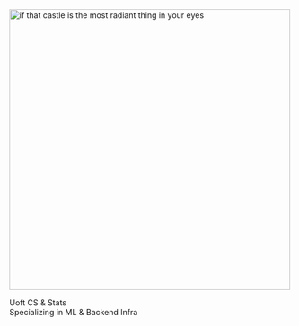 <!--![Image](https://i.pinimg.com/originals/a1/ba/a6/a1baa611c65d1c2f1fb05420db009099.jpg)-->
<!--![Image](https://preview.redd.it/jr77ydp9flbx.png?auto=webp&s=b27b9c61a395243843b7bcf3609b6f480bd1a832) -->
<!-- <img src="https://i.pinimg.com/originals/a1/ba/a6/a1baa611c65d1c2f1fb05420db009099.jpg" alt="Image" width="350"/> -->
<img src="https://pm1.aminoapps.com/7275/6de4c3ff011f77294ffee1b32aa7b705adab3093r1-750-568v2_hq.jpg" alt="if that castle is the most radiant thing in your eyes" width="500"/> 

Uoft CS & Stats  
Specializing in ML & Backend Infra  
